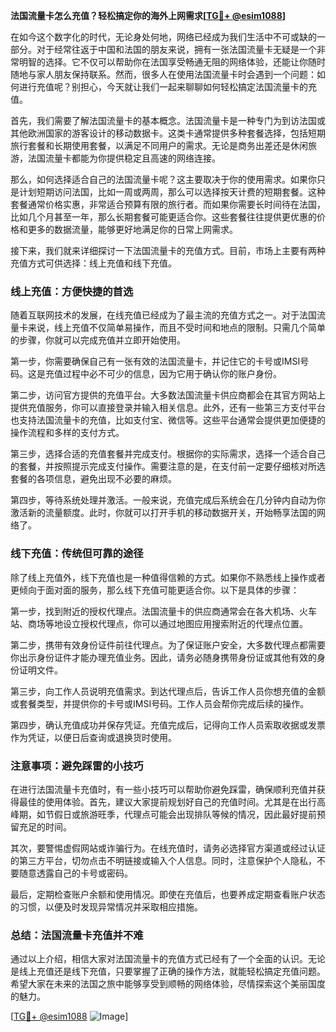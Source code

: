 **法国流量卡怎么充值？轻松搞定你的海外上网需求[[TG💪+ @esim1088](https://t.me/s/esim1088)]**

在如今这个数字化的时代，无论身处何地，网络已经成为我们生活中不可或缺的一部分。对于经常往返于中国和法国的朋友来说，拥有一张法国流量卡无疑是一个非常明智的选择。它不仅可以帮助你在法国享受畅通无阻的网络体验，还能让你随时随地与家人朋友保持联系。然而，很多人在使用法国流量卡时会遇到一个问题：如何进行充值呢？别担心，今天就让我们一起来聊聊如何轻松搞定法国流量卡的充值。

首先，我们需要了解法国流量卡的基本概念。法国流量卡是一种专门为到访法国或其他欧洲国家的游客设计的移动数据卡。这类卡通常提供多种套餐选择，包括短期旅行套餐和长期使用套餐，以满足不同用户的需求。无论是商务出差还是休闲旅游，法国流量卡都能为你提供稳定且高速的网络连接。

那么，如何选择适合自己的法国流量卡呢？这主要取决于你的使用需求。如果你只是计划短期访问法国，比如一周或两周，那么可以选择按天计费的短期套餐。这种套餐通常价格实惠，非常适合预算有限的旅行者。而如果你需要长时间待在法国，比如几个月甚至一年，那么长期套餐可能更适合你。这些套餐往往提供更优惠的价格和更多的数据流量，能够更好地满足你的日常上网需求。

接下来，我们就来详细探讨一下法国流量卡的充值方式。目前，市场上主要有两种充值方式可供选择：线上充值和线下充值。

### 线上充值：方便快捷的首选

随着互联网技术的发展，在线充值已经成为了最主流的充值方式之一。对于法国流量卡来说，线上充值不仅简单易操作，而且不受时间和地点的限制。只需几个简单的步骤，你就可以完成充值并立即开始使用。

第一步，你需要确保自己有一张有效的法国流量卡，并记住它的卡号或IMSI号码。这是充值过程中必不可少的信息，因为它用于确认你的账户身份。

第二步，访问官方提供的充值平台。大多数法国流量卡供应商都会在其官方网站上提供充值服务，你可以直接登录并输入相关信息。此外，还有一些第三方支付平台也支持法国流量卡的充值，比如支付宝、微信等。这些平台通常会提供更加便捷的操作流程和多样的支付方式。

第三步，选择合适的充值套餐并完成支付。根据你的实际需求，选择一个适合自己的套餐，并按照提示完成支付操作。需要注意的是，在支付前一定要仔细核对所选套餐的各项信息，避免出现不必要的麻烦。

第四步，等待系统处理并激活。一般来说，充值完成后系统会在几分钟内自动为你激活新的流量额度。此时，你就可以打开手机的移动数据开关，开始畅享法国的网络了。

### 线下充值：传统但可靠的途径

除了线上充值外，线下充值也是一种值得信赖的方式。如果你不熟悉线上操作或者更倾向于面对面的服务，那么线下充值可能更适合你。以下是具体的步骤：

第一步，找到附近的授权代理点。法国流量卡的供应商通常会在各大机场、火车站、商场等地设立授权代理点，你可以通过地图应用搜索附近的代理点位置。

第二步，携带有效身份证件前往代理点。为了保证账户安全，大多数代理点都需要你出示身份证件才能办理充值业务。因此，请务必随身携带身份证或其他有效的身份证明文件。

第三步，向工作人员说明充值需求。到达代理点后，告诉工作人员你想充值的金额或套餐类型，并提供你的卡号或IMSI号码。工作人员会帮你完成后续的操作。

第四步，确认充值成功并保存凭证。充值完成后，记得向工作人员索取收据或发票作为凭证，以便日后查询或退换货时使用。

### 注意事项：避免踩雷的小技巧

在进行法国流量卡充值时，有一些小技巧可以帮助你避免踩雷，确保顺利充值并获得最佳的使用体验。首先，建议大家提前规划好自己的充值时间。尤其是在出行高峰期，如节假日或旅游旺季，代理点可能会出现排队等候的情况，因此最好提前预留充足的时间。

其次，要警惕虚假网站或诈骗行为。在线充值时，请务必选择官方渠道或经过认证的第三方平台，切勿点击不明链接或输入个人信息。同时，注意保护个人隐私，不要随意透露自己的卡号或密码。

最后，定期检查账户余额和使用情况。即使在充值后，也要养成定期查看账户状态的习惯，以便及时发现异常情况并采取相应措施。

### 总结：法国流量卡充值并不难

通过以上介绍，相信大家对法国流量卡的充值方式已经有了一个全面的认识。无论是线上充值还是线下充值，只要掌握了正确的操作方法，就能轻松搞定充值问题。希望大家在未来的法国之旅中能够享受到顺畅的网络体验，尽情探索这个美丽国度的魅力。

[[TG💪+ @esim1088](https://t.me/s/esim1088) ![Image](https://i.postimg.cc/4NQfJmqS/Snipaste-2025-05-13-00-14-12.png)]